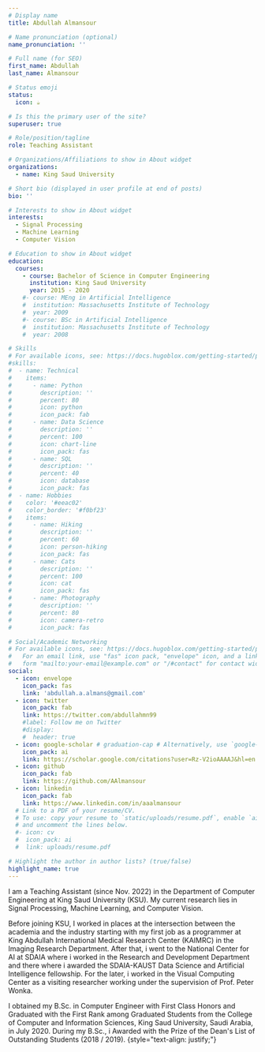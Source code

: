 ```yaml
---
# Display name
title: Abdullah Almansour

# Name pronunciation (optional)
name_pronunciation: ''

# Full name (for SEO)
first_name: Abdullah
last_name: Almansour

# Status emoji
status:
  icon: ☕️

# Is this the primary user of the site?
superuser: true

# Role/position/tagline
role: Teaching Assistant

# Organizations/Affiliations to show in About widget
organizations:
  - name: King Saud University

# Short bio (displayed in user profile at end of posts)
bio: ''

# Interests to show in About widget
interests:
  - Signal Processing
  - Machine Learning
  - Computer Vision

# Education to show in About widget
education:
  courses:
    - course: Bachelor of Science in Computer Engineering
      institution: King Saud University
      year: 2015 - 2020
    #- course: MEng in Artificial Intelligence
    #  institution: Massachusetts Institute of Technology
    #  year: 2009
    #- course: BSc in Artificial Intelligence
    #  institution: Massachusetts Institute of Technology
    #  year: 2008

# Skills
# For available icons, see: https://docs.hugoblox.com/getting-started/page-builder/#icons
#skills:
#  - name: Technical
#    items:
#      - name: Python
#        description: ''
#        percent: 80
#        icon: python
#        icon_pack: fab
#      - name: Data Science
#        description: ''
#        percent: 100
#        icon: chart-line
#        icon_pack: fas
#      - name: SQL
#        description: ''
#        percent: 40
#        icon: database
#        icon_pack: fas
#  - name: Hobbies
#    color: '#eeac02'
#    color_border: '#f0bf23'
#    items:
#      - name: Hiking
#        description: ''
#        percent: 60
#        icon: person-hiking
#        icon_pack: fas
#      - name: Cats
#        description: ''
#        percent: 100
#        icon: cat
#        icon_pack: fas
#      - name: Photography
#        description: ''
#        percent: 80
#        icon: camera-retro
#        icon_pack: fas

# Social/Academic Networking
# For available icons, see: https://docs.hugoblox.com/getting-started/page-builder/#icons
#   For an email link, use "fas" icon pack, "envelope" icon, and a link in the
#   form "mailto:your-email@example.com" or "/#contact" for contact widget.
social:
  - icon: envelope
    icon_pack: fas
    link: 'abdullah.a.almans@gmail.com'
  - icon: twitter
    icon_pack: fab
    link: https://twitter.com/abdullahmn99
    #label: Follow me on Twitter
    #display:
    #  header: true
  - icon: google-scholar # graduation-cap # Alternatively, use `google-scholar` icon from `ai` icon pack
    icon_pack: ai
    link: https://scholar.google.com/citations?user=Rz-V2ioAAAAJ&hl=en
  - icon: github
    icon_pack: fab
    link: https://github.com/AAlmansour
  - icon: linkedin
    icon_pack: fab
    link: https://www.linkedin.com/in/aaalmansour
  # Link to a PDF of your resume/CV.
  # To use: copy your resume to `static/uploads/resume.pdf`, enable `ai` icons in `params.yaml`,
  # and uncomment the lines below.
  #- icon: cv
  #  icon_pack: ai
  #  link: uploads/resume.pdf

# Highlight the author in author lists? (true/false)
highlight_name: true
---
```


I am a Teaching Assistant (since Nov. 2022) in the Department of Computer Engineering at King Saud University (KSU). My current research lies in Signal Processing, Machine Learning, and Computer Vision.

Before joining KSU, I worked in places at the intersection between the academia and the industry starting with my first job as a programmer at King Abdullah International Medical Research Center (KAIMRC) in the Imaging Research Department. After that, i went to the National Center for AI at SDAIA where i worked in the Research and Development Department and there where i awarded the SDAIA-KAUST Data Science and Artificial Intelligence fellowship. For the later, i worked in the Visual Computing Center as a visiting researcher working under the supervision of Prof. Peter Wonka.

I obtained my B.Sc. in Computer Engineer with First Class Honors and Graduated with the First Rank among Graduated Students from the College of Computer and Information Sciences, King Saud University, Saudi Arabia, in July 2020. During my B.Sc., i Awarded with the Prize of the Dean's List of Outstanding Students (2018 / 2019).
{style="text-align: justify;"}
